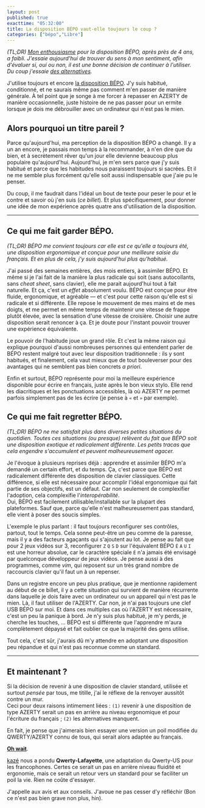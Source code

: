 ```yaml
---
layout: post
published: true
exacttime: "05:32:00"
title: La disposition BÉPO vaut-elle toujours le coup ?
categories: ["bépo","Libre"]
---
```

*(TL;DR) [Mon enthousiasme](/2011/07/08/adoption-du-clavier-bepo.html) pour la disposition BÉPO, après près de 4 ans, a faibli. J'essaie aujourd'hui de trouver du sens à mon sentiment, afin d'évaluer si, oui ou non, il est une bonne décision de continuer à l'utiliser. Du coup j'essaie [des alternatives](http://fabi1cazenave.github.io/qwerty-lafayette/).*

J'utilise toujours et encore [la disposition BÉPO](http://bépo.fr). J'y suis habitué, conditionné, et ne saurais même pas comment m'en passer de manière générale. À tel point que je songe à me forcer à repasser en AZERTY de manière occasionnelle, juste histoire de ne pas passer pour un ermite lorsque je dois me débrouiller avec un ordinateur qui n'est pas le mien.

## Alors pourquoi un titre pareil ?  
Parce qu'aujourd'hui, ma perception de la disposition BÉPO a changé. Il y a un an encore, je passais mon temps à la recommander, à n'en dire que du bien, et à secrètement rêver qu'un jour elle devienne beaucoup plus populaire qu'aujourd'hui. Aujourd'hui, je m'en sers parce que j'y suis habitué et parce que les habitudes nous paraissent toujours si sacrées. Et il ne me semble plus forcément qu'elle soit aussi indispensable que j'aie pu le penser.

Du coup, il me faudrait dans l'idéal un bout de texte pour peser le pour et le contre et savoir où j'en suis (*ce billet*). Et plus spécifiquement, pour donner une idée de mon expérience après quatre ans d'utilisation de la disposition.

---

## Ce qui me fait garder BÉPO.
*(TL;DR) BÉPO me convient toujours car elle est ce qu'elle a toujours été, une disposition ergonomique et conçue pour une meilleure saisie du français. Et en plus de cela, j'y suis aujourd'hui plus qu'habitué.*

J'ai passé des semaines entières, des mois entiers, à assimiler BÉPO. Et même si je l'ai fait de la manière la plus radicale qui soit (sans autocollants, sans *cheat sheet*, sans clavier), elle me parait aujourd'hui tout à fait naturelle. Et ça, c'est un *effet* absolument voulu. BÉPO est conçue pour être fluide, ergonomique, et agréable — et c'est pour cette raison qu'elle est si radicale et si différente. Elle repose le mouvement de mes mains et de mes doigts, et me permet en même temps de maintenir une vitesse de frappe plutôt élevée, avec la sensation d'une vitesse de croisière. Choisir une autre disposition serait renoncer à ça. Et je doute pour l'instant pouvoir trouver une expérience équivalente.

Le pouvoir de l'habitude joue un grand rôle. Et c'est la même raison qui explique pourquoi d'aussi nombreuses personnes qui entendent parler de BÉPO restent malgré tout avec leur disposition traditionnelle : ils y sont habitués, et finalement, cela vaut mieux que de tout bouleverser pour des avantages qui ne semblent pas bien concrets *a priori*.

Enfin et surtout, BÉPO représente pour moi la meilleure expérience disponible pour écrire en français, juste après le bon vieux stylo. Elle rend les diacritiques et les ponctuations accessibles, là où AZERTY ne permet parfois simplement pas de les écrire (je pense à `«` et `»` par exemple).


## Ce qui me fait regretter BÉPO.
*(TL;DR) BÉPO ne me satisfait plus dans diverses petites situations du quotidien. Toutes ces situations (ou presque) relèvent du fait que BÉPO soit une disposition exotique et radicalement différente. Les petits tracas que cela engendre s'accumulent et peuvent malheureusement agacer.*

Je l'évoque à plusieurs reprises déjà : apprendre et assimiler BÉPO m'a demandé un certain effort, et du temps. Ça, c'est parce que BÉPO est radicalement différente des disposition de clavier classiques. Cette différence, si elle est nécessaire pour accomplir l'idéal ergonomique qui fait partie de ses objectifs, est un défaut. Car non seulement de complexifier l'adoption, cela complexifie l'*interopérabilité*.  
Oui, BÉPO est facilement utilisable/installable sur la plupart des plateformes. Sauf que, parce qu'elle n'est malheureusement pas standard, elle vient à poser des soucis simples.

L'exemple le plus parlant : il faut toujours reconfigurer ses contrôles, partout, tout le temps. Cela sonne peut-être un peu comme de la paresse, mais il y a des facteurs agaçants qui s'ajoutent au lot. Je pense au fait que pour 2 jeux vidéos sur 3, reconfigurer `Z` `Q` `S` `D` sur l'équivalent BÉPO `É` `A` `U` `I` est une horreur absolue, car le caractère spéciale `É` n'a jamais été envisagé par quelconque développeur de jeux vidéos. Je pense aussi à des programmes, comme *vim*, qui reposent sur un très grand nombre de raccourcis clavier qu'il faut un à un repenser.

Dans un registre encore un peu plus pratique, que je mentionne rapidement au début de ce billet, il y a cette situation qui survient de manière récurrente dans laquelle je dois faire avec un ordinateur ou un appareil qui n'est pas le mien. Là, il faut utiliser de l'AZERTY. Car non, je n'ai pas toujours une clef USB BÉPO sur moi. Et dans ces multiples cas où l'AZERTY est nécessaire, c'est un peu la panique à bord. Je n'y suis plus habitué, je m'y perds, je cherche les touches, … BÉPO est si différente que l'apprendre m'aura complètement dépaysé et fait oublier ce que la majorité des gens utilise.

Tout cela, c'est sûr, j'aurais dû m'y attendre en adoptant une disposition peu répandue et qui n'est pas reconnue comme un standard.

---

## Et maintenant ?
Si la décision de revenir à une disposition de clavier standard, utilisée et surtout *pensée* par tous, me titille, j'ai le réflexe de la renvoyer aussitôt contre un mur.  
Ceci pour deux raisons intimement liées : `(1)` revenir à une disposition de type AZERTY serait un pas en arrière au niveau ergonomique et pour l'écriture du français ; `(2)` les alternatives manquent.

En fait, je pense que j'aimerais bien essayer une version un poil modifiée du QWERTY/AZERTY connu de tous, qui serait alors adaptée au français.  

**[Oh wait](http://fabi1cazenave.github.io/qwerty-lafayette/)**.

[kazé](http://kazhack.org/) nous a pondu **Qwerty-Lafayette**, une adaptation du Qwerty-US pour les francophones. Certes ce serait un pas en arrière niveau fluidité et ergonomie, mais ce serait un retour vers un standard pour se faciliter un poil la vie. Rien ne coûte d'essayer.

J'appelle aux avis et aux conseils. J'avoue ne pas cesser d'y réfléchir (Bon ce n'est pas bien grave non plus, hin).